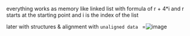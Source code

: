 everything works as memory like linked list
with formula of r + 4*i and r starts at the starting point and i is the index of the list 

later with structures & alignment with
`unaligned data ` =![image](https://github.com/MaxHao56/2023-Documentaton/assets/132418186/176bc245-f275-48e5-9d66-acbeff1368cd)
